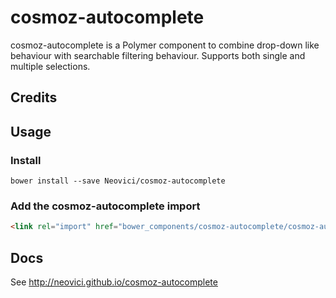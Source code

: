 # cosmoz-autocomplete

cosmoz-autocomplete is a Polymer component to combine drop-down like behaviour with searchable filtering behaviour. Supports both single and multiple selections.

## Credits

## Usage

### Install

`bower install --save Neovici/cosmoz-autocomplete`

### Add the cosmoz-autocomplete import
```html
<link rel="import" href="bower_components/cosmoz-autocomplete/cosmoz-autocomplete.html" />
```

## Docs

See http://neovici.github.io/cosmoz-autocomplete